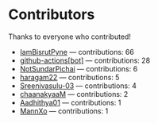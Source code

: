 # Contributors

Thanks to everyone who contributed!

- [IamBisrutPyne](https://github.com/IamBisrutPyne) — contributions: 66
- [github-actions[bot]](https://github.com/apps/github-actions) — contributions: 28
- [NotSundarPichai](https://github.com/NotSundarPichai) — contributions: 6
- [haragam22](https://github.com/haragam22) — contributions: 5
- [Sreenivasulu-03](https://github.com/Sreenivasulu-03) — contributions: 4
- [chaanakyaaM](https://github.com/chaanakyaaM) — contributions: 2
- [Aadhithya01](https://github.com/Aadhithya01) — contributions: 1
- [MannXo](https://github.com/MannXo) — contributions: 1